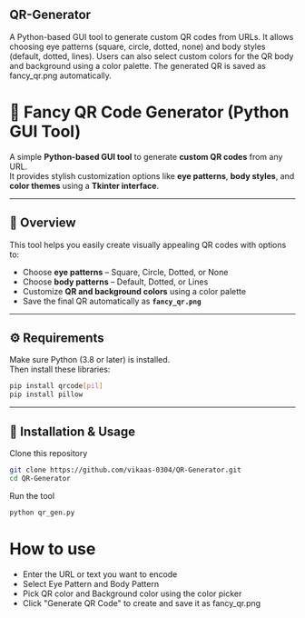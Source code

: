 ## QR-Generator
A Python-based GUI tool to generate custom QR codes from URLs. It allows choosing eye patterns (square, circle, dotted, none) and body styles (default, dotted, lines). Users can also select custom colors for the QR body and background using a color palette. The generated QR is saved as fancy_qr.png automatically.

# 🎨 Fancy QR Code Generator (Python GUI Tool)

A simple **Python-based GUI tool** to generate **custom QR codes** from any URL.  
It provides stylish customization options like **eye patterns**, **body styles**, and **color themes** using a **Tkinter interface**.

---

## 🧩 Overview

This tool helps you easily create visually appealing QR codes with options to:
- Choose **eye patterns** – Square, Circle, Dotted, or None  
- Choose **body patterns** – Default, Dotted, or Lines  
- Customize **QR and background colors** using a color palette  
- Save the final QR automatically as **`fancy_qr.png`**

---

## ⚙️ Requirements

Make sure Python (3.8 or later) is installed.  
Then install these libraries:

```bash
pip install qrcode[pil]
pip install pillow
```

---

## 🚀 Installation & Usage

Clone this repository

```bash
git clone https://github.com/vikaas-0304/QR-Generator.git
cd QR-Generator
```

Run the tool
```bash
python qr_gen.py
```

# How to use

- Enter the URL or text you want to encode
- Select Eye Pattern and Body Pattern
- Pick QR color and Background color using the color picker
- Click "Generate QR Code" to create and save it as fancy_qr.png

